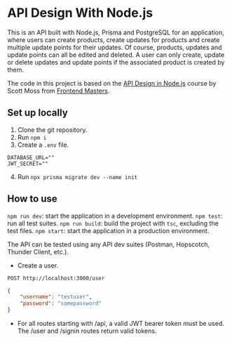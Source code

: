 # API Design With Node.js

This is an API built with Node.js, Prisma and PostgreSQL for an application, where users can create products, create updates for products and create multiple update points for their updates. Of course, products, updates and update points can all be edited and deleted. A user can only create, update or delete updates and update points if the associated product is created by them.

The code in this project is based on the [API Design in Node.js](https://frontendmasters.com/courses/api-design-nodejs-v4/) course by Scott Moss from [Frontend Masters](https://frontendmasters.com/).

## Set up locally

1. Clone the git repository.
2. Run `npm i`
3. Create a `.env` file.

```env
DATABASE_URL=""
JWT_SECRET=""
```

4. Run `npx prisma migrate dev --name init`

## How to use

`npm run dev`: start the application in a development environment.
`npm test`: run all test suites.
`npm run build`: build the project with `tsc`, excluding the test files.
`npm start`: start the application in a production environment.

The API can be tested using any API dev suites (Postman, Hopscotch, Thunder Client, etc.).

- Create a user.

`POST http://localhost:3000/user`

```json
{
	"username": "testuser",
	"password": "somepassword"
}
```

- For all routes starting with /api, a valid JWT bearer token must be used. The /user and /signin routes return valid tokens.
